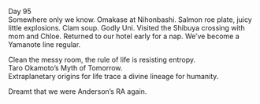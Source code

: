 Day 95  
Somewhere only we know. Omakase at Nihonbashi. Salmon roe plate, juicy little explosions. Clam soup. Godly Uni. Visited the Shibuya crossing with mom and Chloe. Returned to our hotel early for a nap. We’ve become a Yamanote line regular.

Clean the messy room, the rule of life is resisting entropy.   
Taro Okamoto’s Myth of Tomorrow.   
Extraplanetary origins for life trace a divine lineage for humanity. 

Dreamt that we were Anderson’s RA again.